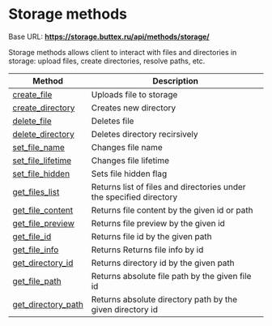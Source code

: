 # Storage methods

Base URL: **https://storage.buttex.ru/api/methods/storage/**

Storage methods allows client to interact with files and directories in storage:
upload files, create directories, resolve paths, etc.

| Method                                              | Description                                                         |
|-----------------------------------------------------|---------------------------------------------------------------------|
| [create_file](storage/create_file.md)               | Uploads file to storage                                             |
| [create_directory](storage/create_directory.md)     | Creates new directory                                               |
| [delete_file](storage/delete_file.md)               | Deletes file                                                        |
| [delete_directory](storage/delete_directory.md)     | Deletes directory recirsively                                       |
| [set_file_name](storage/set_file_name.md)           | Changes file name                                                   |
| [set_file_lifetime](storage/set_file_lifetime.md)   | Changes file lifetime                                               |
| [set_file_hidden](storage/set_file_hidden.md)       | Sets file hidden flag                                               |
| [get_files_list](storage/get_files_list.md)         | Returns list of files and directories under the specified directory |
| [get_file_content](storage/get_file_content.md)     | Returns file content by the given id or path                        |
| [get_file_preview](storage/get_file_preview.md)     | Returns file preview by the given id                                |
| [get_file_id](storage/get_file_id.md)               | Returns file id by the given path                                   |
| [get_file_info](storage/get_file_info.md)           | Returns Returns file info by id                                     |
| [get_directory_id](storage/get_directory_id.md)     | Returns directory id by the given path                              |
| [get_file_path](storage/get_file_path.md)           | Returns absolute file path by the given file id                     |
| [get_directory_path](storage/get_directory_path.md) | Returns absolute directory path by the given directory id           |
